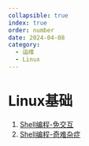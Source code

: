 ```yaml
---
collapsible: true
index: true
order: number
date: 2024-04-08
category: 
  - 运维
  - Linux
---
```


# Linux基础
<!-- more -->

  1. [Shell编程-免交互](Shell编程-免交互.md)
  2. [Shell编程-奇难杂症](Shell编程-奇难杂症.md)